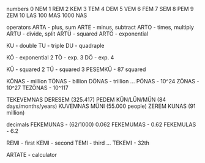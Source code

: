 numbers
0 NEM
1 REM
2 KEM
3 TEM
4 DEM
5 VEM
6 FEM
7 SEM
8 PEM
9 ZEM
10 LAS
100 MAS
1000 NAS

operators
ARTA - plus, sum
ARTE - minus, subtract
ARTO - times, multiply
ARTU - divide, split
ARTÜ - squared
ARTÖ - exponential

KU - double
TU - triple
DU - quadraple 

KÖ - exponential 2
TÖ - exp. 3
DÖ - exp. 4

KÜ - squared 2
TÜ - squared 3
PESEMKÜ - 87 squared

KÖNAS - million
TÖNAS - billion
DÖNAS - trillion 
...
PÖNAS - 10^24
ZÖNAS - 10^27
TEZÖNAS - 10^117

TEKEVEMNAS DERESEM (325.417)
PEDEM KÜN/LÜN/MÜN (84 days/months/years)
KUVEMNAS MÜNI (55.000 people)
ZEREM KUNAS (91 million)


decimals
FEKEMUNAS - (62/1000) 0.062
FEKEMUMAS - 0.62
FEKEMULAS - 6.2



REMI - first
KEMI - second
TEMI - third
...
TEKEMI - 32th




ARTATE - calculator